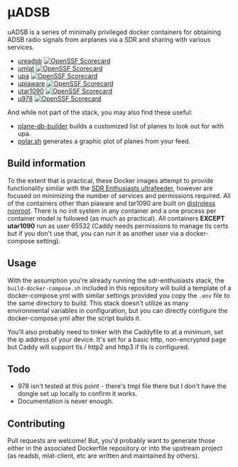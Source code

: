 # μADSB

uADSB is a series of minimally privileged docker containers for obtaining ADSB radio signals from airplanes via a SDR and sharing with various services.

- [μreadsb](https://github.com/jquagga/ureadsb) [![OpenSSF Scorecard](https://api.securityscorecards.dev/projects/github.com/jquagga/ureadsb/badge)](https://securityscorecards.dev/viewer/?uri=github.com/jquagga/ureadsb)
- [μmlat](https://github.com/jquagga/umlat) [![OpenSSF Scorecard](https://api.securityscorecards.dev/projects/github.com/jquagga/umlat/badge)](https://securityscorecards.dev/viewer/?uri=github.com/jquagga/umlat)
- [μpa](https://github.com/jquagga/upa) [![OpenSSF Scorecard](https://api.securityscorecards.dev/projects/github.com/jquagga/upa/badge)](https://securityscorecards.dev/viewer/?uri=github.com/jquagga/upa)
- [μpiaware](https://github.com/jquagga/upiaware) [![OpenSSF Scorecard](https://api.securityscorecards.dev/projects/github.com/jquagga/upiaware/badge)](https://securityscorecards.dev/viewer/?uri=github.com/jquagga/upiaware)
- [μtar1090](https://github.com/jquagga/utar1090) [![OpenSSF Scorecard](https://api.securityscorecards.dev/projects/github.com/jquagga/utar1090/badge)](https://securityscorecards.dev/viewer/?uri=github.com/jquagga/utar1090)
- [μ978](https://github.com/jquagga/u978) [![OpenSSF Scorecard](https://api.securityscorecards.dev/projects/github.com/jquagga/u978/badge)](https://securityscorecards.dev/viewer/?uri=github.com/jquagga/u978)

And while not part of the stack, you may also find these useful:

- [plane-db-builder](https://github.com/jquagga/plane-db-builder) builds a customized list of planes to look out for with upa.
- [polar.sh](https://github.com/jquagga/polar.sh) generates a graphic plot of planes from your feed.

## Build information

To the extent that is practical, these Docker images attempt to provide functionality similar with the [SDR Enthusiasts ultrafeeder](https://github.com/sdr-enthusiasts/docker-adsb-ultrafeeder), however are focused on minimizing the number of services and permissions required. All of the containers other than piaware and tar1090 are built on [distroless nonroot](https://github.com/GoogleContainerTools/distroless). There is no init system in any container and a one process per container model is followed (as much as practical).  All containers **EXCEPT utar1090** run as user 65532 (Caddy needs permissions to manage tls certs but if you don't use that, you can run it as another user via a docker-compose setting).

## Usage

With the assumption you're already running the sdr-enthusiasts stack, the `build-docker-compose.sh` included in this repository will build a template of a docker-compose.yml with similar settings provided you copy the `.env` file to the same directory to build.  This stack doesn't utilize as many environmental variables in configuration, but you can directly configure the docker-compose.yml after the script builds it.

You'll also probably need to tinker with the Caddyfile to at a minimum, set the ip address of your device.  It's set for a basic http, non-encrypted page but Caddy will support tls / http2 and http3 if tls is configured.

## Todo

- 978 isn't tested at this point - there's tmpl file there but I don't have the dongle set up locally to confirm it works.
- Documentation is never enough.

## Contributing

Pull requests are welcome! But, you'd probably want to generate those either in the associated Dockerfile repository or into the upstream project (as readsb, mlat-client, etc are written and maintained by others).
